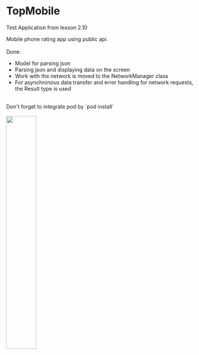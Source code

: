 # TopMobile

Test Application from lesson 2.10

Mobile phone rating app using public api.
<br />
<br />
Done:
* Model for parsing json
* Parsing json and displaying data on the screen
* Work with the network is moved to the NetworkManager class
* For asynchronous data transfer and error handling for network requests, the Result type is used
<br />
Don't forget to integrate pod by `pod install`
<br />
<br />

<img src="https://user-images.githubusercontent.com/23638348/235230181-9a7d44ca-43f1-4b63-b6fe-f3879226b3e1.png" width=40% height=40%>
